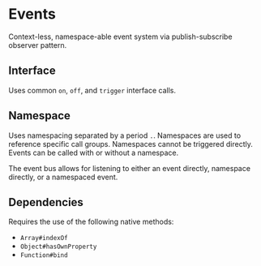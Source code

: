 # Events
Context-less, namespace-able event system via publish-subscribe observer pattern.

## Interface
Uses common ```on```, ```off```, and ```trigger``` interface calls.

## Namespace
Uses namespacing separated by a period ```.```. Namespaces are used to reference specific call groups. Namespaces cannot be triggered directly. Events can be called with or without a namespace.

The event bus allows for listening to either an event directly, namespace directly, or a namespaced event.

## Dependencies
Requires the use of the following native methods:

 - ```Array#indexOf```
 - ```Object#hasOwnProperty```
 - ```Function#bind```
